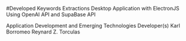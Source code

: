 #Developed Keywords Extractions Desktop Application with ElectronJS Using OpenAI API and SupaBase API

Application Development and Emerging Technologies
Developer(s) Karl Borromeo Reynard Z. Torculas
